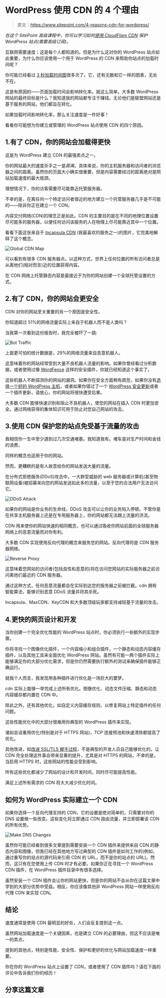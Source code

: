 # WordPress 使用 CDN 的 4 个理由

> 原文：<https://www.sitepoint.com/4-reasons-cdn-for-wordpress/>

*在这个 SitePoint 高级课程中，你可以学习如何[使用 CloudFlare CDN](https://www.sitepoint.com/premium/courses/wordpress-security-2954/lesson/1/step/2) 保护 WordPress 站点(需要高级订阅)。*

互联网需要速度；这是每个人都知道的。但是为什么这对你的 WordPress 站点如此重要，为什么你应该使用一个用于 WordPress 的 CDN 来帮助你站点的加载时间呢？

你可能已经看过 [3 秒加载时间图](https://www.soasta.com/blog/mobile-web-performance-monitoring-conversion-rate/)很多次了。它，还有无数和它一样的图表，无处不在。

这是有原因的——页面加载时间会影响转化率。就这么简单。大多数 WordPress 网站的最终目标是什么？我知道我的网站都专注于赚钱。无论他们是联盟网站还是基于服务的网站，他们都旨在转化。

如果加载时间影响转化率，那么关注速度是一件好事！

看看你可能想为你建立或管理的 WordPress 站点使用 CDN 的四个原因。

## 1.有了 CDN，你的网站会加载得更快

这是为 WordPress 建立 CDN 的最强卖点之一。

你的网站最大的速度杀手之一是*距离*。具体来说，你的主机服务器和访问者的浏览器之间的距离。虽然你的页面大小确实很重要，但是内容需要经过的距离绝对是网站加载速度的最大瓶颈。

理想情况下，你的访客需要尽可能靠近托管服务器。

不幸的是，在离任何一个特定访问者很近的地方建立一个托管服务器几乎是不可能的——除非你正在建立一个 CDN。

内容交付网络(CDN)的理念正是如此。CDN 的主要目的是在不同的地理位置设置尽可能多的服务器，以便任何访问该服务的人在物理上尽可能靠近其中一个位置。

看看下面这张来自于 [Incapsula CDN](https://www.incapsula.com/cdn-content-delivery-network/) (我最喜欢的服务之一)的图片，它完美地解释了这个概念。

![Global CDN Map](img/f0632a6197ddb511e2a38d27a0dd7d08.png)

可以看到有很多 CDN 服务器点。以这种方式，世界上任何位置的所有访问者总是从离他们(相对而言)近的位置获得内容。

在 CDN 网络上托管静态内容是最接近于为你的网站创建一个全球托管设置的方式。

## 2.有了 CDN，你的网站会更安全

CDN 对你的网站至关重要的另一个原因是安全性。

你知道超过 51%的网络流量实际上来自于机器人而不是人类吗？

当我第一次看到这份报告时，我完全被吓了一跳:

![Bot Traffic](img/42fa3b1f4e1bc21cfca90933b53aa259.png)

上面更可怕的统计数据是，29%的网络流量来自恶意机器人。

这意味着你的网站经常受到大量不良机器人流量的影响。如果你曾经看过分析数据，或者使用过像 [WordFence](https://wordpress.org/plugins/wordfence/) 这样的安全插件，你就已经知道这个事实了。

这些机器人不断探测你的网站的漏洞。如果你在安全方面稍有疏忽，如果你没有[选择一个好的 WordPress 主机](http://www.wpbeginner.com/wordpress-hosting/)，或者如果你错过了一个 [WordPress 安全更新](https://www.sitepoint.com/head-slapping-wordpress-security-with-expert-chris-burgess/)或者一个插件更新，请放心，你的网站将很快遭受后果。

大多数 CDN 能够快速识别和阻止不良机器人，使您的网站在插入 CDN 时更加安全。通过网络获得的集体知识可用于防止对您自己网站的攻击。

## 3.使用 CDN 保护您的站点免受基于流量的攻击

我相信你一生中至少遇到过几次交通堵塞。我知道我有。堵车是对生产时间和金钱的浪费。

同样的概念也适用于你的网站。

然而，更糟糕的是有人故意给你的网站发送大量的流量。

在分布式拒绝服务(DDoS)攻击中，一大群受威胁的 web 服务器或计算机(甚至物联网设备)被招募来向您的网站发送如此多的流量，以至于您的合法用户无法访问它。

![DDoS Attack](img/a0b0b91b27d4db0927677ec2f48a28f8.png)

如果你的网站是你业务的生命线，DDoS 攻击可以让你的业务陷入停顿。不管你是在共享主机服务器上还是在专用服务器上，你的网站都无法跟上流量的洪流。

CDN 用来使你的网站快速的相同概念，也可以通过吸收你网站前面的全球服务器网络上的恶意流量而对你有利。

大多数 CDN 实现使用反向代理的概念来服务您的网站。反向代理将是 CDN 服务器网络。

![Reverse Proxy](img/373dde133cadd8262221b6c585e7d2c1.png)

这意味着您网站的访问者(包括良性和恶意的)将在访问您网站的实际服务器之前访问离他们最近的 CDN 服务器。

通过这种方式，任何恶意流量都会在实际到达您的服务器之前被拦截。cdn 拥有智能算法，能够识别恶意 DDoS 流量并将其杀死。

Incapsula、MaxCDN、KeyCDN 和大多数顶级玩家都支持减轻基于流量的攻击。

## 4.更快的网页设计和开发

当你创建一个完全优化性能的 WordPress 站点时，你必须执行一些额外的实现步骤。

你将寻找一个图像优化插件，一个内容缩小和组合插件，一个静态和动态内容缓存插件，以及其他工具来全面优化 WordPress 网站。虽然有可能一两个插件实际上能够满足你的大部分优化需求，但是你仍然需要执行额外的测试来确保插件能够正确运行。

就我个人而言，我发现用各种插件进行优化是一场巨大的噩梦。

cdn 实际上能够一举完成上述所有优化。图像优化、动态文件压缩、静态和动态内容缓存都内置在 CDN 中。

除此之外，还有其他优化，如自定义内容缓存规则，以修复网站上特定插件的任何问题。

这些性能优化中的大部分很难用你典型的 WordPress 插件来实现。

诸如会话重用优化(特别是对于 HTTPS 网站)，TCP 连接预池和快速清除都提高了优化。

其他改进，如[改进 SSL/TLS 握手过程](https://www.incapsula.com/cdn-guide/cdn-and-ssl-tls.html)，不是典型的开发人员自己能够优化的。让 CDN 完全处理这件事会带来显著的提升，尤其是对 HTTPS 的网站，不幸的是，当启用 HTTPS 时，这些网站的性能会受到影响。

所有这些优化都减少了网站的设计和开发时间，同时尽可能提高性能。

满足上述所有需求的 CDN 将大大减少优化时间。

## 如何为 WordPress 实际建立一个 CDN

如果你选择一个反向代理支持的 CDN，它的设置是绝对简单的，只需要对你的 DNS 设置做一些改变。这些变化将立即通过 CDN 路由流量，并立即部署该 CDN 的所有优势。

![Make DNS Changes](img/77c84bcb53ff23f50746d5c220a45faf.png)

虽然你可能已经看到很多文章提到需要安装一个 CDN 插件来提供来自 CDN 的静态内容和图像，但我已经在其他地方写过典型的 CDN 插件是如何工作的(例如，通过重写你的站点的源代码来引用 CDN 的 URL，而不是你的站点的 URL)。然而，这只有在您使用上传 CDN 时才有必要。如果你正在寻找一个 WordPress CDN 插件，在 WordPress 插件目录中有很多选择。

虽然安装一个 CDN 插件会让你的网站更快，但是你的网站不会从你在这篇文章中学到的大部分优势中受益。相反，你应该像其他非 WordPress 网站一样使用反向代理 CDN 来实现 CDN。

## 结论

速度通常是使用 CDN 最明显的好处，人们会反复提到这一点。

虽然网站加载速度是一个关键因素，也是建立 CDN 的必要理由，但这不应该是唯一的卖点。

提到的其他点，特别是性能、安全性、保护和更好的优化与网站加载速度一样重要。

你在你的 WordPress 站点上设置了 CDN，或者使用了 CDN 插件吗？请在下面的评论中告诉我们你的经历！

## 分享这篇文章